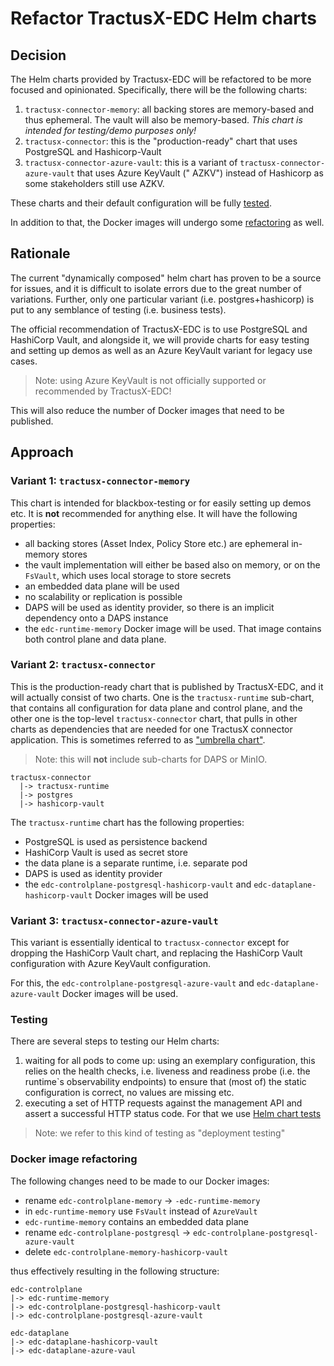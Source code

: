# Refactor TractusX-EDC Helm charts

## Decision

The Helm charts provided by Tractusx-EDC will be refactored to be more focused and opinionated. Specifically, there will
be the following charts:

1. `tractusx-connector-memory`: all backing stores are memory-based and thus ephemeral. The vault will also be
   memory-based. _This chart is intended for testing/demo purposes only!_
2. `tractusx-connector`: this is the "production-ready" chart that uses PostgreSQL and Hashicorp-Vault
3. `tractusx-connector-azure-vault`: this is a variant of `tractusx-connector-azure-vault` that uses Azure KeyVault ("
   AZKV") instead
   of Hashicorp as some stakeholders still use AZKV.

These charts and their default configuration will be fully [tested](#testing).

In addition to that, the Docker images will undergo some [refactoring](#docker-image-refactoring) as well.

## Rationale

The current "dynamically composed" helm chart has proven to be a source for issues, and it is difficult to isolate
errors due to the great number of variations. Further, only one particular variant (i.e. postgres+hashicorp) is put to
any semblance of testing (i.e. business tests).

The official recommendation of TractusX-EDC is to use PostgreSQL and HashiCorp Vault, and alongside it, we will provide
charts for easy testing and setting up demos as well as an Azure KeyVault variant for legacy use cases.

> Note: using Azure KeyVault is not officially supported or recommended by TractusX-EDC!

This will also reduce the number of Docker images that need to be published.

## Approach

### Variant 1: `tractusx-connector-memory`

This chart is intended for blackbox-testing or for easily setting up demos etc. It is **not** recommended for anything
else. It will have the following properties:

- all backing stores (Asset Index, Policy Store etc.) are ephemeral in-memory stores
- the vault implementation will either be based also on memory, or on the `FsVault`, which uses local storage to store
  secrets
- an embedded data plane will be used
- no scalability or replication is possible
- DAPS will be used as identity provider, so there is an implicit dependency onto a DAPS instance
- the `edc-runtime-memory` Docker image will be used. That image contains both control plane and data plane.

### Variant 2: `tractusx-connector`

This is the production-ready chart that is published by TractusX-EDC, and it will actually consist of two charts. One is
the `tractusx-runtime` sub-chart, that contains all configuration for data plane and control plane, and the other one is
the top-level `tractusx-connector` chart, that pulls in other charts as dependencies that are needed for one TractusX
connector application. This is sometimes referred to
as ["umbrella chart"](https://helm.sh/docs/howto/charts_tips_and_tricks/#complex-charts-with-many-dependencies).

> Note: this will **not** include sub-charts for DAPS or MinIO.

```shell
tractusx-connector
  |-> tractusx-runtime
  |-> postgres
  |-> hashicorp-vault
```

The `tractusx-runtime` chart has the following properties:

- PostgreSQL is used as persistence backend
- HashiCorp Vault is used as secret store
- the data plane is a separate runtime, i.e. separate pod
- DAPS is used as identity provider
- the `edc-controlplane-postgresql-hashicorp-vault` and `edc-dataplane-hashicorp-vault` Docker images will be used

### Variant 3: `tractusx-connector-azure-vault`

This variant is essentially identical to `tractusx-connector` except for dropping the HashiCorp Vault chart, and
replacing the HashiCorp Vault configuration with Azure KeyVault configuration.

For this, the `edc-controlplane-postgresql-azure-vault` and `edc-dataplane-azure-vault` Docker images will be used.

### Testing

There are several steps to testing our Helm charts:

1. waiting for all pods to come up: using an exemplary configuration, this relies on the health checks, i.e. liveness
   and readiness probe (i.e. the runtime`s observability endpoints) to ensure that (most of) the static
   configuration is correct, no values are missing etc.
2. executing a set of HTTP requests against the management API and assert a successful HTTP status code. For that we
   use [Helm chart tests](https://helm.sh/docs/topics/chart_tests/)

> Note: we refer to this kind of testing as "deployment testing"

### Docker image refactoring

The following changes need to be made to our Docker images:

- rename `edc-controlplane-memory` -> `-edc-runtime-memory`
- in `edc-runtime-memory` use `FsVault` instead of `AzureVault`
- `edc-runtime-memory` contains an embedded data plane
- rename `edc-controlplane-postgresql` -> `edc-controlplane-postgresql-azure-vault`
- delete `edc-controlplane-memory-hashicorp-vault`

thus effectively resulting in the following structure:

```shell
edc-controlplane
|-> edc-runtime-memory
|-> edc-controlplane-postgresql-hashicorp-vault
|-> edc-controlplane-postgresql-azure-vault

edc-dataplane
|-> edc-dataplane-hashicorp-vault
|-> edc-dataplane-azure-vaul
```
